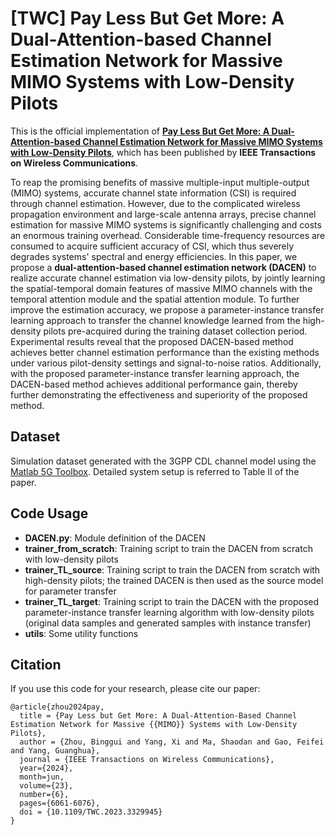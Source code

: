# [TWC] Pay Less But Get More: A Dual-Attention-based Channel Estimation Network for Massive MIMO Systems with Low-Density Pilots
This is the official implementation of **[Pay Less But Get More: A Dual-Attention-based Channel Estimation Network for Massive MIMO Systems with Low-Density Pilots](https://ieeexplore.ieee.org/document/10315065)**, which has been published by **IEEE Transactions on Wireless Communications**.

To reap the promising benefits of massive multiple-input multiple-output (MIMO) systems, accurate channel state information (CSI) is required through channel estimation. However, due to the complicated wireless propagation environment and large-scale antenna arrays, precise channel estimation for massive MIMO systems is significantly challenging and costs an enormous training overhead. Considerable time-frequency resources are consumed to acquire sufficient accuracy of CSI, which thus severely degrades systems' spectral and energy efficiencies. In this paper, we propose a **dual-attention-based channel estimation network (DACEN)** to realize accurate channel estimation via low-density pilots, by jointly learning the spatial-temporal domain features of massive MIMO channels with the temporal attention module and the spatial attention module. To further improve the estimation accuracy, we propose a parameter-instance transfer learning approach to transfer the channel knowledge learned from the high-density pilots pre-acquired during the training dataset collection period. Experimental results reveal that the proposed DACEN-based method achieves better channel estimation performance than the existing methods under various pilot-density settings and signal-to-noise ratios. Additionally, with the proposed parameter-instance transfer learning approach, the DACEN-based method achieves additional performance gain, thereby further demonstrating the effectiveness and superiority of the proposed method.

## Dataset

Simulation dataset generated with the 3GPP CDL channel model using the [Matlab 5G Toolbox](https://ww2.mathworks.cn/en/products/5g.html). Detailed system setup is referred to Table II of the paper.

## Code Usage

- **DACEN.py**: Module definition of the DACEN
- **trainer_from_scratch**: Training script to train the DACEN from scratch with low-density pilots
- **trainer_TL_source**: Training script to train the DACEN from scratch with high-density pilots; the trained DACEN is then used as the source model for parameter transfer
- **trainer_TL_target**: Training script to train the DACEN with the proposed parameter-instance transfer learning algorithm with low-density pilots (original data samples and generated samples with instance transfer)
- **utils**: Some utility functions

## Citation
If you use this code for your research, please cite our paper:
```
@article{zhou2024pay,
  title = {Pay Less but Get More: A Dual-Attention-Based Channel Estimation Network for Massive {{MIMO}} Systems with Low-Density Pilots},
  author = {Zhou, Binggui and Yang, Xi and Ma, Shaodan and Gao, Feifei and Yang, Guanghua},
  journal = {IEEE Transactions on Wireless Communications},
  year={2024},
  month=jun,
  volume={23},
  number={6},
  pages={6061-6076},
  doi = {10.1109/TWC.2023.3329945}
}
```
